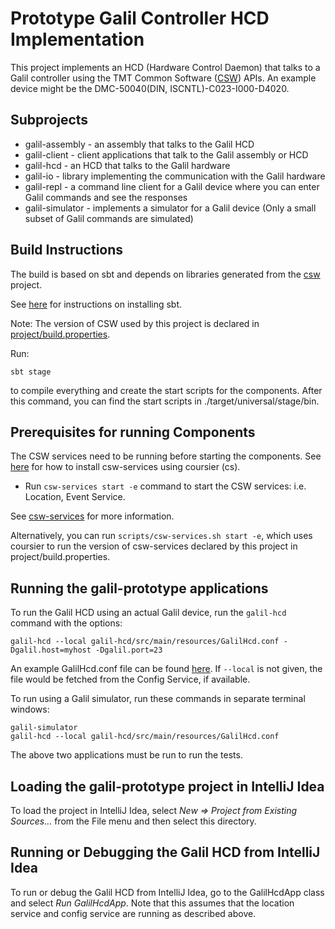 # Prototype Galil Controller HCD Implementation

This project implements an HCD (Hardware Control Daemon) that talks to a Galil controller using 
the TMT Common Software ([CSW](https://github.com/tmtsoftware/csw)) APIs. 
An example device might be the DMC-50040(DIN, ISCNTL)-C023-I000-D4020.

## Subprojects

* galil-assembly - an assembly that talks to the Galil HCD
* galil-client - client applications that talk to the Galil assembly or HCD
* galil-hcd - an HCD that talks to the Galil hardware
* galil-io - library implementing the communication with the Galil hardware
* galil-repl - a command line client for a Galil device where you can enter Galil commands and see the responses
* galil-simulator - implements a simulator for a Galil device (Only a small subset of Galil commands are simulated)

## Build Instructions

The build is based on sbt and depends on libraries generated from the
[csw](https://github.com/tmtsoftware/csw) project.

See [here](https://www.scala-sbt.org/1.0/docs/Setup.html) for instructions on installing sbt.

Note: The version of CSW used by this project is declared in [project/build.properties](project/build.properties).

Run:

    sbt stage

to compile everything and create the start scripts for the components.
After this command, you can find the start scripts in ./target/universal/stage/bin.

## Prerequisites for running Components

The CSW services need to be running before starting the components. 
See [here](https://tmtsoftware.github.io/csw/apps/csinstallation.html) for how to install csw-services using coursier (cs).

* Run `csw-services start -e` command to start the CSW services: i.e. Location, Event Service.

See [csw-services](https://tmtsoftware.github.io/csw/apps/cswservices.html) for more information.

Alternatively, you can run `scripts/csw-services.sh start -e`, which uses coursier to run the version 
of csw-services declared by this project in project/build.properties.

## Running the galil-prototype applications

To run the Galil HCD using an actual Galil device, run the `galil-hcd` command with the options:
```
galil-hcd --local galil-hcd/src/main/resources/GalilHcd.conf -Dgalil.host=myhost -Dgalil.port=23
```

An example GalilHcd.conf file can be found [here](galil-hcd/src/main/resources/GalilHcd.conf). 
If `--local` is not given, the file would be fetched from the Config Service, if available.

To run using a Galil simulator, run these commands in separate terminal windows:
```
galil-simulator
galil-hcd --local galil-hcd/src/main/resources/GalilHcd.conf
```

The above two applications must be run to run the tests.

## Loading the galil-prototype project in IntelliJ Idea

To load the project in IntelliJ Idea, select *New => Project from Existing Sources...* from the File menu
and then select this directory.

## Running or Debugging the Galil HCD from IntelliJ Idea

To run or debug the Galil HCD from IntelliJ Idea, go to the GalilHcdApp class and select *Run GalilHcdApp*.
Note that this assumes that the location service and config service are running as described above.
